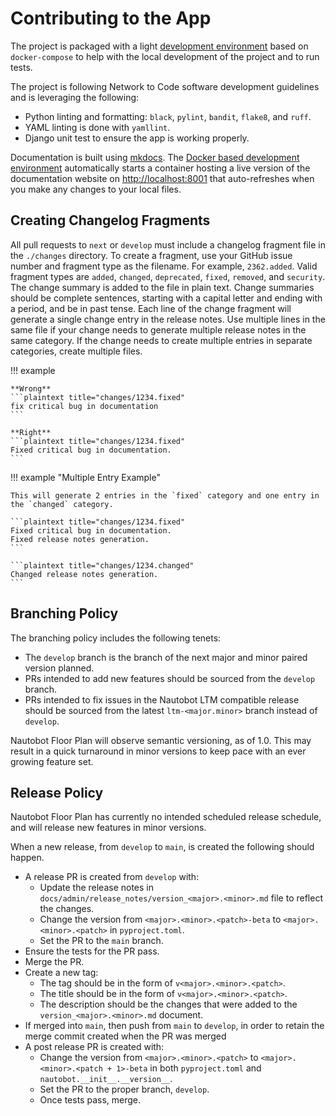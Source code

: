 # Contributing to the App

The project is packaged with a light [development environment](dev_environment.md) based on `docker-compose` to help with the local development of the project and to run tests.

The project is following Network to Code software development guidelines and is leveraging the following:

- Python linting and formatting: `black`, `pylint`, `bandit`, `flake8`, and `ruff`.
- YAML linting is done with `yamllint`.
- Django unit test to ensure the app is working properly.

Documentation is built using [mkdocs](https://www.mkdocs.org/). The [Docker based development environment](dev_environment.md#docker-development-environment) automatically starts a container hosting a live version of the documentation website on [http://localhost:8001](http://localhost:8001) that auto-refreshes when you make any changes to your local files.

## Creating Changelog Fragments

All pull requests to `next` or `develop` must include a changelog fragment file in the `./changes` directory. To create a fragment, use your GitHub issue number and fragment type as the filename. For example, `2362.added`. Valid fragment types are `added`, `changed`, `deprecated`, `fixed`, `removed`, and `security`. The change summary is added to the file in plain text. Change summaries should be complete sentences, starting with a capital letter and ending with a period, and be in past tense. Each line of the change fragment will generate a single change entry in the release notes. Use multiple lines in the same file if your change needs to generate multiple release notes in the same category. If the change needs to create multiple entries in separate categories, create multiple files.

!!! example

    **Wrong**
    ```plaintext title="changes/1234.fixed"
    fix critical bug in documentation
    ```

    **Right**
    ```plaintext title="changes/1234.fixed"
    Fixed critical bug in documentation.
    ```

!!! example "Multiple Entry Example"

    This will generate 2 entries in the `fixed` category and one entry in the `changed` category.

    ```plaintext title="changes/1234.fixed"
    Fixed critical bug in documentation.
    Fixed release notes generation.
    ```

    ```plaintext title="changes/1234.changed"
    Changed release notes generation.
    ```

## Branching Policy

The branching policy includes the following tenets:

- The `develop` branch is the branch of the next major and minor paired version planned.
- PRs intended to add new features should be sourced from the `develop` branch.
- PRs intended to fix issues in the Nautobot LTM compatible release should be sourced from the latest `ltm-<major.minor>` branch instead of `develop`.

Nautobot Floor Plan will observe semantic versioning, as of 1.0. This may result in a quick turnaround in minor versions to keep pace with an ever growing feature set.

## Release Policy

Nautobot Floor Plan has currently no intended scheduled release schedule, and will release new features in minor versions.

When a new release, from `develop` to `main`, is created the following should happen.

- A release PR is created from `develop` with:
  - Update the release notes in `docs/admin/release_notes/version_<major>.<minor>.md` file to reflect the changes.
  - Change the version from `<major>.<minor>.<patch>-beta` to `<major>.<minor>.<patch>` in `pyproject.toml`.
  - Set the PR to the `main` branch.
- Ensure the tests for the PR pass.
- Merge the PR.
- Create a new tag:
  - The tag should be in the form of `v<major>.<minor>.<patch>`.
  - The title should be in the form of `v<major>.<minor>.<patch>`.
  - The description should be the changes that were added to the `version_<major>.<minor>.md` document.
- If merged into `main`, then push from `main` to `develop`, in order to retain the merge commit created when the PR was merged
- A post release PR is created with:
  - Change the version from `<major>.<minor>.<patch>` to `<major>.<minor>.<patch + 1>-beta` in both `pyproject.toml` and `nautobot.__init__.__version__`.
  - Set the PR to the proper branch, `develop`.
  - Once tests pass, merge.
